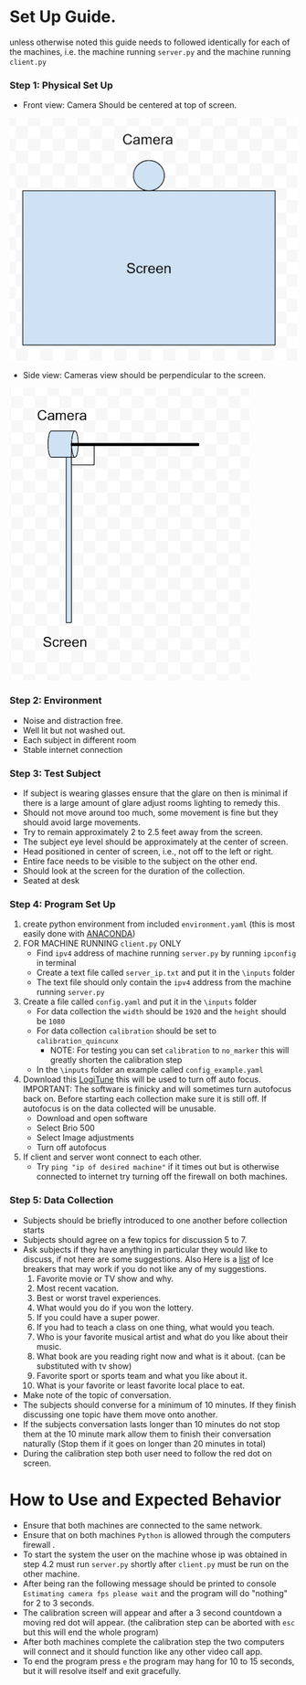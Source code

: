 # Set Up Guide.
unless otherwise noted this guide needs to followed identically for each of the machines, i.e. the machine running `server.py` and the machine running `client.py`

### Step 1: Physical Set Up  
* Front view: Camera Should be centered at top of screen.

![alt text](images/frontview.png)

* Side view: Cameras view should be perpendicular to the screen.

![alt text](images/sideview.png)

### Step 2: Environment  
* Noise and distraction free.
* Well lit but not washed out.
* Each subject in different room
* Stable internet connection

### Step 3: Test Subject
* If subject is wearing glasses ensure that the glare on then is minimal if there is a large amount of glare adjust rooms lighting to remedy this.
* Should not move around too much, some movement is fine but they should avoid large movements.
* Try to remain approximately 2 to 2.5 feet away from the screen.
* The subject eye level should be approximately at the center of screen.
* Head positioned in center of screen, i.e., not off to the left or right.
* Entire face needs to be visible to the subject on the other end.
* Should look at the screen for the duration of the collection.
* Seated at desk


### Step 4: Program Set Up
1) create python environment from included `environment.yaml` (this is most easily done with [ANACONDA](https://www.anaconda.com/))
2) FOR MACHINE RUNNING `client.py` ONLY
   * Find `ipv4` address of machine running `server.py` by running `ipconfig` in terminal
   * Create a text file called `server_ip.txt` and put it in the `\inputs` folder
   * The text file should only contain the `ipv4` address from the machine running `server.py` 
3) Create a file called `config.yaml` and put it in the `\inputs` folder
   * For data collection the `width` should be `1920` and the `height` should be `1080` 
   * For data collection `calibration` should be set to `calibration_quincunx`
     * NOTE: For testing you can set `calibration` to `no_marker` this will greatly shorten the calibration step
   * In the `\inputs` folder an example called `config_example.yaml`
4) Download this [LogiTune](https://www.logitech.com/en-us/video-collaboration/software/logi-tune-software.html) this will be used to turn off auto focus. IMPORTANT: The software is finicky and will sometimes turn autofocus back on. Before starting each collection make sure it is still off. If autofocus is on the data collected will be unusable.
   * Download and open software
   * Select Brio 500
   * Select Image adjustments 
   * Turn off autofocus
5) If client and server wont connect to each other.
   * Try `ping "ip of desired machine"` if it times out but is otherwise connected to internet try turning off the firewall on both machines. 

### Step 5: Data Collection
* Subjects should be briefly introduced to one another before collection starts 
* Subjects should agree on a few topics for discussion 5 to 7.
* Ask subjects if they have anything in particular they would like to discuss, if not here are some suggestions. Also Here is a [list](https://www.mtu.edu/student-leadership/student-orgs/rso-resources/virtual-resources/fun-icebreaking-questions.pdf) of Ice breakers that may work if you do not like any of my suggestions.
  1) Favorite movie or TV show and why. 
  2) Most recent vacation.
  3) Best or worst travel experiences.
  4) What would you do if you won the lottery.
  5) If you could have a super power.
  6) If you had to teach a class on one thing, what would you teach.
  7) Who is your favorite musical artist and what do you like about their music.
  8) What book are you reading right now and what is it about. (can be substituted with tv show)
  9) Favorite sport or sports team and what you like about it.
  10) What is your favorite or least favorite local place to eat.
* Make note of the topic of conversation. 
* The subjects should converse for a minimum of 10 minutes. If they finish discussing one topic have them move onto another.
* If the subjects conversation lasts longer than 10 minutes do not stop them at the 10 minute mark allow them to finish their conversation naturally (Stop them if it goes on longer than 20 minutes in total)
* During the calibration step both user need to follow the red dot on screen.

# How to Use and Expected Behavior
* Ensure that both machines are connected to the same network.
* Ensure that on both machines `Python` is allowed through the computers firewall .
* To start the system the user on the machine whose ip was obtained in step 4.2 must run `server.py` shortly after `client.py` must be run on the other machine.
* After being ran the following message should be printed to console `Estimating camera fps please wait` and the program will do "nothing" for 2 to 3 seconds.
* The calibration screen will appear and after a 3 second countdown a moving red dot will appear. (the calibration step can be aborted with `esc` but this will end the whole program)
* After both machines complete the calibration step the two computers will connect and it should function like any other video call app.
* To end the program press `e` the program may hang for 10 to 15 seconds, but it will resolve itself and exit gracefully.








